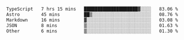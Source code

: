 <!--START_SECTION:waka-->

```txt
TypeScript   7 hrs 15 mins   ████████████████████▓░░░░   83.06 %
Astro        45 mins         ██▒░░░░░░░░░░░░░░░░░░░░░░   08.76 %
Markdown     16 mins         ▓░░░░░░░░░░░░░░░░░░░░░░░░   03.08 %
JSON         8 mins          ▒░░░░░░░░░░░░░░░░░░░░░░░░   01.63 %
Other        6 mins          ▒░░░░░░░░░░░░░░░░░░░░░░░░   01.30 %
```

<!--END_SECTION:waka-->

